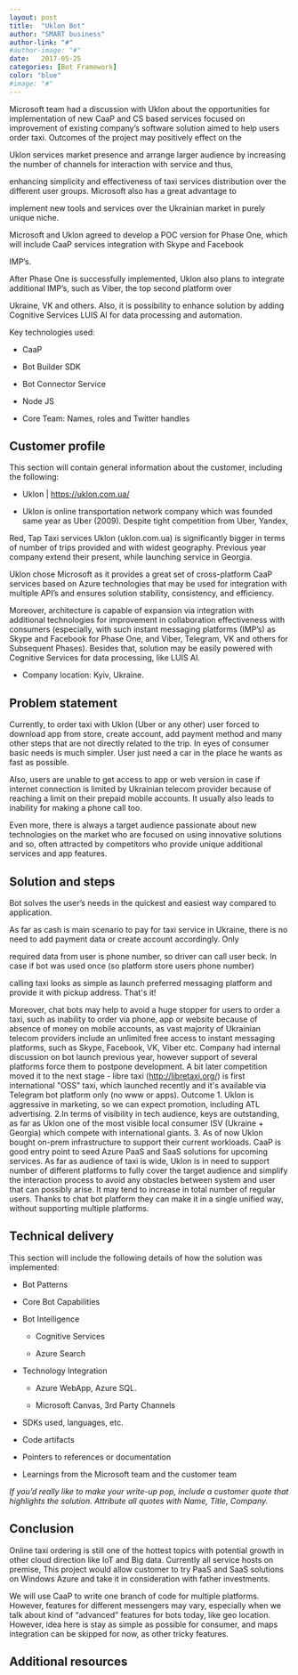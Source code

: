```yaml
---
layout: post
title:  "Uklon Bot"
author: "SMART business"
author-link: "#"
#author-image: "#"
date:   2017-05-25
categories: [Bot Framework]
color: "blue"
#image: "#" 
---
```



Microsoft team had a discussion with Uklon about the opportunities for implementation of new CaaP and CS based services focused on improvement of existing company’s software solution aimed to help users order taxi. Outcomes of the project may positively effect on the

Uklon services market presence and arrange larger audience by increasing the number of channels for interaction with service and thus,

enhancing simplicity and effectiveness of taxi services distribution over the different user groups. Microsoft also has a great advantage to

implement new tools and services over the Ukrainian market in purely unique niche.

Microsoft and Uklon agreed to develop a POC version for Phase One, which will include CaaP services integration with Skype and Facebook

IMP’s.

After Phase One is successfully implemented, Uklon also plans to integrate additional IMP’s, such as Viber, the top second platform over

Ukraine, VK and others. Also, it is possibility to enhance solution by adding Cognitive Services LUIS AI for data processing and automation.
 
Key technologies used:
- CaaP

- Bot Builder SDK

- Bot Connector Service

- Node JS
 
- Core Team: Names, roles and Twitter handles 


## Customer profile ##
This section will contain general information about the customer, including the following:

- Uklon | https://uklon.com.ua/

- Uklon is online transportation network company which was founded same year as Uber (2009). Despite tight competition from Uber, Yandex,

Red, Tap Taxi services Uklon (uklon.com.ua) is significantly bigger in terms of number of trips provided and with widest geography. Previous year company extend their present, while launching service in Georgia.

Uklon chose Microsoft as it provides a great set of cross-platform CaaP services based on Azure technologies that may be used for integration with multiple API’s and ensures solution stability, consistency, and efficiency.

Moreover, architecture is capable of expansion via integration with additional technologies for improvement in collaboration effectiveness with consumers (especially, with such instant messaging platforms (IMP’s) as Skype and Facebook for Phase One, and Viber, Telegram, VK and others for Subsequent Phases). Besides that, solution may be easily powered with Cognitive Services for data processing, like LUIS AI.

- Company location: Kyiv, Ukraine.


## Problem statement ##


Currently, to order taxi with Uklon (Uber or any other) user forced to download app from store, create account, add payment method and many other steps that are not directly related to the trip. In eyes of consumer basic needs is much simpler. User just need a car in the place he wants as fast as possible.

Also, users are unable to get access to app or web version in case if internet connection is limited by Ukrainian telecom provider because of reaching a limit on their prepaid mobile accounts. It usually also leads to inability for making a phone call too.

Even more, there is always a target audience passionate about new technologies on the market who are focused on using innovative solutions and so, often attracted by competitors who provide unique additional services and app features.


## Solution and steps ##


Bot solves the user’s needs in the quickest and easiest way compared to application.

As far as cash is main scenario to pay for taxi service in Ukraine, there is no need to add payment data or create account accordingly. Only

required data from user is phone number, so driver can call user beck. In case if bot was used once (so platform store users phone number)

calling taxi looks as simple as launch preferred messaging platform and provide it with pickup address. That's it!

Moreover, chat bots may help to avoid a huge stopper for users to order a taxi, such as inability to order via phone, app or website because of absence of money on mobile accounts, as vast majority of Ukrainian telecom providers include an unlimited free access to instant messaging platforms, such as Skype, Facebook, VK, Viber etc. Company had internal discussion on bot launch previous year, however support of several platforms force them to postpone development. A bit later competition moved it to the next stage - libre taxi (http://libretaxi.org/) is first international "OSS" taxi, which launched recently and it's available via Telegram bot platform only (no www or apps). Outcome 1. Uklon is aggressive in marketing, so we can expect promotion, including ATL advertising. 2.In terms of visibility in tech audience, keys are outstanding, as far as Uklon one of the most visible local consumer ISV (Ukraine + Georgia) which compete with international giants. 3. As of now Uklon bought on-prem infrastructure to support their current workloads. CaaP is good entry point to seed Azure PaaS and SaaS solutions for upcoming services. As far as audience of taxi is wide, Uklon is in need to support number of different platforms to fully cover the target audience and simplify the interaction process to avoid any obstacles between system and user that can possibly arise. It may tend to increase in total number of regular users. Thanks to chat bot platform they can make it in a single unified way, without supporting multiple platforms.


## Technical delivery ##
This section will include the following details of how the solution was implemented:

- Bot Patterns

- Core Bot Capabilities

- Bot Intelligence

	- Cognitive Services

	- Azure Search


- Technology Integration

	- Azure WebApp, Azure SQL.

	- Microsoft Canvas, 3rd Party Channels

- SDKs used, languages, etc.

- Code artifacts

- Pointers to references or documentation

- Learnings from the Microsoft team and the customer team

*If you’d really like to make your write-up pop, include a customer quote that highlights the solution. Attribute all quotes with Name, Title, Company.*


 
## Conclusion ##

Online taxi ordering is still one of the hottest topics with potential growth in other cloud direction like IoT and Big data. Currently all service hosts on premise, This project would allow customer to try PaaS and SaaS solutions on Windows Azure and take it in consideration with father investments.

We will use CaaP to write one branch of code for multiple platforms. However, features for different messengers may vary, especially when we talk about kind of “advanced” features for bots today, like geo location. However, idea here is stay as simple as possible for consumer, and maps integration can be skipped for now, as other tricky features.


## Additional resources ##

